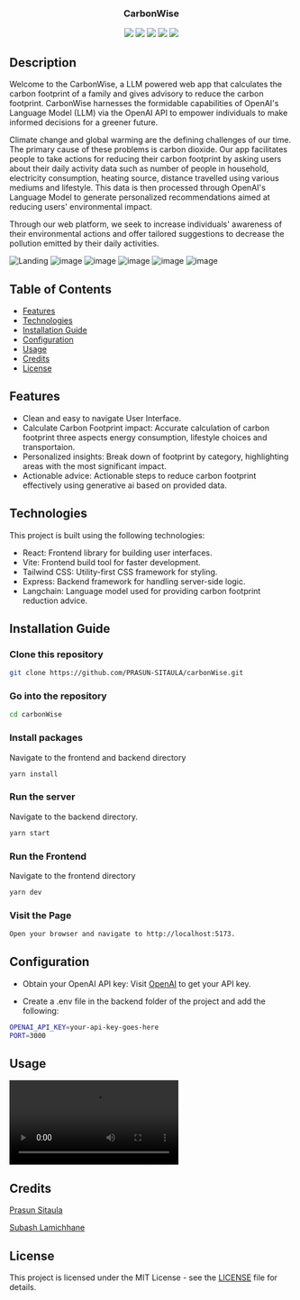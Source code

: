 
<h3 align="center">CarbonWise</h3>
<p align="center">
  <img src="https://img.shields.io/badge/JavaScript-F7DF1E?style=for-the-badge&logo=javascript&logoColor=black"> 
  <img src="https://img.shields.io/badge/Node.js-43853D?style=for-the-badge&logo=node.js&logoColor=white">
  <img src="https://img.shields.io/badge/React-20232A?style=for-the-badge&logo=react&logoColor=61DAFB">
  <img src="https://img.shields.io/badge/Tailwind_CSS-38B2AC?style=for-the-badge&logo=tailwind-css&logoColor=white">
  <img src="https://img.shields.io/badge/License-MIT-yellow.svg">
</p>


## Description
Welcome to the CarbonWise, a LLM powered web app that calculates the carbon footprint of a family and gives advisory to reduce the carbon footprint.
CarbonWise harnesses the formidable capabilities of OpenAI's Language Model (LLM) via the OpenAI API to empower individuals to make informed decisions for a greener future.

Climate change and global warming are the defining challenges of our time. The primary cause of  these problems is carbon dioxide. Our app facilitates people to take actions for reducing their carbon footprint by asking users about their daily activity data such as number of people in household, electricity consumption, heating source, distance travelled using various mediums and lifestyle. This data is then processed through OpenAI's Language Model to generate personalized recommendations aimed at reducing users' environmental impact.

Through our web platform, we seek to increase individuals' awareness of their environmental actions and offer tailored suggestions to decrease the pollution emitted by their daily activities.


![Landing](https://github.com/PRASUN-SITAULA/carbon-footprint-reduction-advisor/assets/89672957/3a9eeeb8-ff76-45ff-953c-0674a298b6c6)
![image](https://github.com/PRASUN-SITAULA/carbonWise/assets/89672957/b8210e87-5bc7-4f41-acff-03de03576152)
![image](https://github.com/PRASUN-SITAULA/carbonWise/assets/89672957/7e3834a9-e4fc-43d0-9325-ca310ab261c9)
![image](https://github.com/PRASUN-SITAULA/carbonWise/assets/89672957/997acf99-3454-413f-b099-038f9501d230)
![image](https://github.com/PRASUN-SITAULA/carbonWise/assets/89672957/327fd2cf-ad44-43f5-8c6f-e9438a92680b)
![image](https://github.com/PRASUN-SITAULA/carbonWise/assets/89672957/98448233-dda5-4723-9fb7-dc850267e37f)



## Table of Contents

- [Features](#features)
- [Technologies](#technologies)
- [Installation Guide](#installation-guide)
- [Configuration](#configuration)
- [Usage](#usage)
- [Credits](#credits)
- [License](#license)


## Features
- Clean and easy to navigate User Interface.
- Calculate Carbon Footprint impact: Accurate calculation of carbon footprint three aspects energy consumption, lifestyle choices and transportaion.
- Personalized insights: Break down of footprint by category, highlighting areas with the most significant impact.
- Actionable advice: Actionable steps to reduce carbon footprint effectively using generative ai based on provided data.


## Technologies

This project is built using the following technologies:

- React: Frontend library for building user interfaces.
- Vite: Frontend build tool for faster development.
- Tailwind CSS: Utility-first CSS framework for styling.
- Express: Backend framework for handling server-side logic.
- Langchain: Language model used for providing carbon footprint reduction advice.
<!-- 
## Key Features

* User-Friendly: Easy-to-use web app for quick README file generation.
* Customization: Tailor the generated README file by providing your project's description and programming language.
* Markdown Format: Automatically formats the README file in Markdown. -->

## Installation Guide 

### Clone this repository
```bash
git clone https://github.com/PRASUN-SITAULA/carbonWise.git
```
### Go into the repository
```bash
cd carbonWise
```
### Install packages
Navigate to the frontend and backend directory
```bash
yarn install
```

### Run the server
Navigate to the backend directory.
```bash
yarn start
```
### Run the Frontend
Navigate to the frontend directory
```bash
yarn dev
```
### Visit the Page
```bash
Open your browser and navigate to http://localhost:5173.
```

## Configuration
- Obtain your OpenAI API key: Visit [OpenAI](https://openai.com/product) to get your API key.

- Create a .env file in the backend folder of the project and add the following:
```bash
OPENAI_API_KEY=your-api-key-goes-here
PORT=3000
```

## Usage
<video src="https://github.com/PRASUN-SITAULA/carbonWise/assets/109226874/b4fc2eea-f489-45e3-9c49-d2fbfa681274"></video>

## Credits
[Prasun Sitaula](https://github.com/PRASUN-SITAULA)

[Subash Lamichhane](https://github.com/Subash-Lamichhane)

## License

This project is licensed under the MIT License - see the [LICENSE](LICENSE) file for details.
